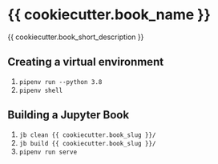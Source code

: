 # {{ cookiecutter.book_name }}

{{ cookiecutter.book_short_description }}

## Creating a virtual environment

1. `pipenv run --python 3.8`
2. `pipenv shell`

## Building a Jupyter Book

1. `jb clean {{ cookiecutter.book_slug }}/`
2. `jb build {{ cookiecutter.book_slug }}/`
3. `pipenv run serve`
